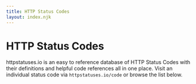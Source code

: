 ```yaml
---
title: HTTP Status Codes
layout: index.njk
---
```


# HTTP Status Codes

httpstatuses.io is an easy to reference database of HTTP Status Codes with their definitions and helpful code references all in one place. Visit an individual status code via `httpstatuses.io/code` or browse the list below.
